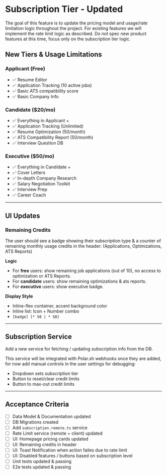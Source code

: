 # Subscription Tier - Updated

The goal of this feature is to update the pricing model and usage/rate limitation logic throughout the project. For existing features we will implement the rate limit logic as described. Do not spec new product features at this time, focus only on the subscription tier logic.

## New Tiers & Usage Limitations

### Applicant (Free)

- ✅ Resume Editor
- ✅ Application Tracking (10 active jobs)
- ✅ Basic ATS compatibility score
- ✅ Basic Company Info

### Candidate ($20/mo)

- ✅ Everything in Applicant +
- ✅ Application Tracking (Unlimited)
- ✅ Resume Optimization (50/month)
- ✅ ATS Compatibility Report (50/month)
- ✅ Interview Question DB

### Executive ($50/mo)

- ✅ Everything in Candidate +
- ✅ Cover Letters
- ✅ In-depth Company Research
- ✅ Salary Negotiation Toolkit
- ✅ Interview Prep
- ✅ Career Coach

---

## UI Updates

### Remaining Credits

The user should see a badge showing their subscription type & a counter of remaining monthly usage credits in the header: (Applications, Optimizations, ATS Reports)

**Logic**

- For **free** users: show remaining job applications (out of 10), no access to optimization or ATS Reports.
- For **candidate** users: show remaining optimizations & ats reports.
- For **executive** users: show executive badge.

**Display Style**

- Inline-flex container, accent background color
- Inline list: Icon + Number combo
- `[badge] [* 50 | * 50]`

---

## Subscription Service

Add a new service for fetching / updating subscription info from the DB.

This service will be integrated with Polar.sh webhooks once they are added, for now add manual controls in the user settings for debugging:

- Dropdown sets subscription tier
- Button to reset/clear credit limits
- Button to max-out credit limits

---

## Acceptance Criteria

- [ ] Data Model & Documentation updated
- [ ] DB Migrations created
- [ ] Add `subscription.remote.ts` service
- [ ] Rate Limit service (remote + client) updated
- [ ] UI: Homepage pricing cards updated
- [ ] UI: Remaining credits in header
- [ ] UI: Toast Notification when action failes due to rate limit
- [ ] UI: Disabled features / buttons based on subscription level
- [ ] Unit tests updated & passing
- [ ] E2e tests updated & passing
